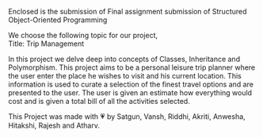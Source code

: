 Enclosed is the submission of Final assignment submission of Structured Object-Oriented Programming  

We choose the following topic for our project,  
                                                Title: Trip Management

In this project we delve deep into concepts of Classes, Inheritance and Polymorphism. This project aims to be a personal leisure trip planner where the user enter the place he wishes to visit and his current location. This information is used to curate a selection of the finest travel options and are presented to the user. The user is given an estimate how everything would cost and is given a total bill of all the activities selected.  

This Project was made with 💗 by Satgun, Vansh, Riddhi, Akriti, Anwesha, Hitakshi, Rajesh and Atharv.
